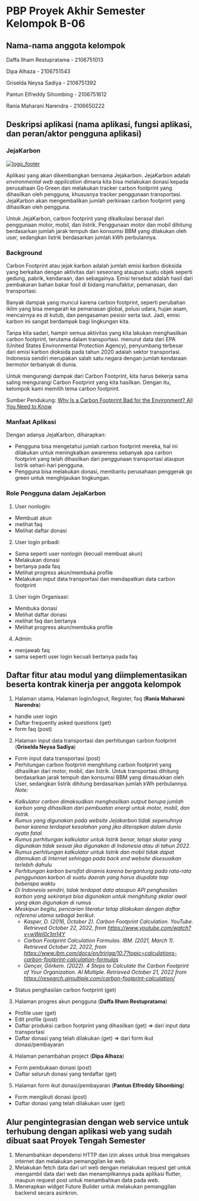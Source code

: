 # PBP Proyek Akhir Semester Kelompok B-06

## Nama-nama anggota kelompok
Daffa Ilham Restupratama - 2106751013

Dipa Alhaza - 2106751543

Griselda Neysa Sadiya - 2106751392

Pantun Elfreddy Sihombing - 2106751612

Rania Maharani Narendra - 2106650222

## Deskripsi aplikasi (nama aplikasi, fungsi aplikasi, dan peran/aktor pengguna aplikasi)
### JejaKarbon
[![logo_footer](https://user-images.githubusercontent.com/87572562/199491295-5107f811-6035-4ffd-8ad9-cc6ab8bf2727.png)]()

Aplikasi yang akan dikembangkan bernama Jejakarbon. JejaKarbon adalah *environmental web application* dimana kita bisa melakukan donasi kepada perusahaan Go Green dan melakukan tracker carbon footprint yang dihasilkan oleh pengguna, khususnya tracker penggunaan transportasi. JejaKarbon akan mengembalikan jumlah perkiraan carbon footprint yang dihasilkan oleh pengguna. 

Untuk JejaKarbon, carbon footprint yang dikalkulasi berasal dari penggunaan motor, mobil, dan listrik. Penggunaan motor dan mobil dihitung berdasarkan jumlah jarak tempuh dan konsumsi BBM yang dilakukan oleh user, sedangkan listrik berdasarkan jumlah kWh perbulannya.

### Background
Carbon Footprint atau jejak karbon adalah jumlah emisi karbon dioksida yang berkaitan dengan aktivitas dari seseorang ataupun suatu objek seperti gedung, pabrik, kendaraan, dan sebagainya. Emisi tersebut adalah hasil dari pembakaran bahan bakar fosil di bidang manufaktur, pemanasan, dan transportasi. 

Banyak dampak yang muncul karena carbon footprint, seperti perubahan iklim yang bisa mengarah ke pemanasan global, polusi udara, hujan asam, mencairnya es di kutub, dan pengasaman pesisir serta laut. Jadi, emisi karbon ini sangat berdampak bagi lingkungan kita.

Tanpa kita sadari, hampir semua aktivitas yang kita lakukan menghasilkan carbon footprint, terutama dalam transportasi. menurut data dari EPA (United States Environmental Protection Agency), penyumbang terbesar dari emisi karbon dioksida pada tahun 2020 adalah sektor transportasi. Indonesia sendiri merupakan salah satu negara dengan jumlah kendaraan bermotor terbanyak di dunia. 

Untuk mengurangi dampak dari Carbon Footprint,  kita harus bekerja sama saling mengurangi Carbon Footprint yang kita hasilkan. Dengan itu, kelompok kami memilih tema carbon footprint. 

Sumber Pendukung:
[Why Is a Carbon Footprint Bad for the Environment? All You Need to Know](https://impactful.ninja/why-is-a-carbon-footprint-bad-for-the-environment/#:~:text=Our%20carbon%20footprint%20has%20a,of%20glaciers%20and%20polar%20ice)

### Manfaat Aplikasi
Dengan adanya JejaKarbon, diharapkan:
- Pengguna bisa mengetahui jumlah carbon footprint mereka, hal ini dilakukan untuk meningkatkan awareness sebanyak apa carbon footprint yang telah dihasilkan dari penggunaan transportasi ataupun listrik sehari-hari pengguna.
- Pengguna bisa melakukan donasi, membantu perusahaan penggerak go green untuk menghijaukan lingkungan.

### Role Pengguna dalam JejaKarbon
1) User nonlogin:
- Membuat akun
- melihat faq
- Melihat daftar donasi
2) User login pribadi:
- Sama seperti user nonlogin (kecuali membuat akun)
- Melakukan donasi
- bertanya pada faq
- Melihat progress akun/membuka profile
- Melakukan input data transportasi dan mendapatkan data carbon footprint  
3) User login Organisasi:
- Membuka donasi
- Melihat daftar donasi
- melihat faq dan bertanya
- Melihat progress akun/membuka profile
4) Admin:
- menjawab faq
- sama seperti user login kecuali bertanya pada faq

## Daftar fitur atau modul yang diimplementasikan beserta kontrak kinerja per anggota kelompok
1) Halaman utama, Halaman login/logout, Register, faq (**Rania Maharani Narendra**)
- handle user login
- Daftar frequently asked questions (get)
- form faq (post)

2) Halaman input data transportasi dan perhitungan carbon footprint (**Griselda Neysa Sadiya**)
- Form input data transportasi (post)
- Perhitungan carbon footprint
menghitung carbon footprint yang dihasilkan dari motor, mobil, dan listrik. Untuk transportasi dihitung berdasarkan jarak tempuh dan konsumsi BBM yang dimasukkan oleh User, sedangkan listrik dihitung berdasarkan jumlah kWh perbulannya. 
*Note:*
* *Kalkulator carbon dimaksudkan menghasilkan output berupa jumlah karbon yang dihasilkan dari pembuatan energi untuk motor, mobil, dan listrik.*
* *Rumus yang digunakan pada website Jejakarbon tidak sepenuhnya benar karena terdapat kesalahan yang jika diterapkan dalam dunia nyata fatal.*
* *Rumus perhitungan kalkulator untuk listrik benar, tetapi skalar yang digunakan tidak sesuai jika digunakan di Indonesia atau di tahun 2022.*
* *Rumus perhitungan kalkulator untuk listrik dan mobil tidak dapat ditemukan di Internet sehingga pada back end website disesuaikan terlebih dahulu*
* *Perhitungan karbon bersifat dinamis karena bergantung pada rata-rata penggunaan karbon di suatu daerah yang harus diupdate tiap beberapa waktu*
* *Di Indonesia sendiri, tidak terdapat data ataupun API penghasilan karbon yang sekiranya bisa digunakan untuk menghitung skalar awal yang akan digunakan di rumus*
* *Meskipun begitu, pencarian literatur tetap dilakukan dengan daftar referensi utama sebagai berikut.*
    * *Kasper, D. (2016, October 2). Carbon Footprint Calculation. YouTube. Retrieved October 22, 2022, from https://www.youtube.com/watch?v=wWeI0c1m14Y*
    * *Carbon Footprint Calculation Formulas. IBM. (2021, March 1). Retrieved October 22, 2022, from https://www.ibm.com/docs/en/tririga/10.7?topic=calculations-carbon-footprint-calculation-formulas*
    * *Gençer, Görkem. (2022). 4 Steps to Calculate the Carbon Footprint of Your Organization. AI Multiple. Retrieved October 21, 2022 from https://research.aimultiple.com/carbon-footprint-calculation/*
- Status penghasilan carbon footprint (get)

3) Halaman progres akun pengguna (**Daffa Ilham Restupratama**)
- Profile user (get)
- Edit profile (post)
- Daftar produksi carbon footprint yang dihasilkan (get) => dari input data transportasi
- Daftar donasi yang telah dilakukan (get) => dari form ikut donasi/pembayaran

4) Halaman penambahan project (**Dipa Alhaza**)
- Form pembukaan donasi (post)
- Daftar seluruh donasi yang terdaftar (get)

5) Halaman form ikut donasi/pembayaran (**Pantun Elfreddy Sihombing**)
- Form mengikuti donasi (post)
- Daftar donasi yang telah dilakukan user (get)

## Alur pengintegrasian dengan web service untuk terhubung dengan aplikasi web yang sudah dibuat saat Proyek Tengah Semester
1. Menambahkan dependensi HTTP dan izin akses untuk bisa mengakses internet dan melakukan pemanggilan ke web.
2. Melakukan fetch data dari url web dengan melakukan request get untuk mengambil data dari web dan menampilkannya pada aplikasi flutter, maupun request post untuk menambahkan data pada web.
3. Menerapkan widget Future Builder untuk melakukan pemanggilan backend secara asinkron.
